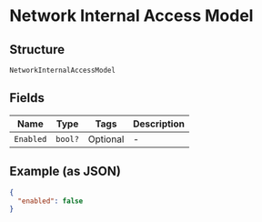 
# Network Internal Access Model

## Structure

`NetworkInternalAccessModel`

## Fields

| Name | Type | Tags | Description |
|  --- | --- | --- | --- |
| `Enabled` | `bool?` | Optional | - |

## Example (as JSON)

```json
{
  "enabled": false
}
```

